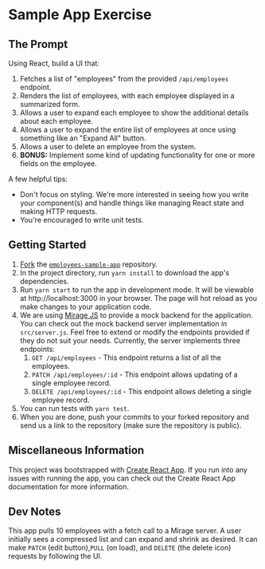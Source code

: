 # Sample App Exercise

## The Prompt
Using React, build a UI that:

1. Fetches a list of "employees" from the provided `/api/employees` endpoint.
2. Renders the list of employees, with each employee displayed in a summarized form.
3. Allows a user to expand each employee to show the additional details about each employee.
4. Allows a user to expand the entire list of employees at once using something like an "Expand All" button.
5. Allows a user to delete an employee from the system.
6. **BONUS:** Implement some kind of updating functionality for one or more fields on the employee.

A few helpful tips:

* Don't focus on styling. We're more interested in seeing how you write your component(s) and handle things like managing React state and making HTTP requests.
* You're encouraged to write unit tests.

## Getting Started

1. [Fork](https://docs.github.com/en/get-started/quickstart/fork-a-repo) the [`employees-sample-app`](https://github.com/Toro-TMS/employees-sample-app) repository.
2. In the project directory, run `yarn install` to download the app's dependencies.
3. Run `yarn start` to run the app in development mode.  It will be viewable at http://localhost:3000 in your browser.  The page will hot reload as you make changes to your application code.
4. We are using [Mirage JS](https://miragejs.com/) to provide a mock backend for the application. You can check out the mock backend server implementation in `src/server.js`. Feel free to extend or modify the endpoints provided if they do not suit your needs. Currently, the server implements three endpoints:
   1. `GET /api/employees` - This endpoint returns a list of all the employees.
   2. `PATCH /api/employees/:id` - This endpoint allows updating of a single employee record.
   3. `DELETE /api/employees/:id` - This endpoint allows deleting a single employee record.
5. You can run tests with `yarn test`.
6. When you are done, push your commits to your forked repository and send us a link to the repository (make sure the repository is public).

## Miscellaneous Information
This project was bootstrapped with [Create React App](https://github.com/facebook/create-react-app). If you run into any issues with running the app, you can check out the Create React App documentation for more information.

## Dev Notes
This app pulls 10 employees with a fetch call to a Mirage server. A user initially sees a compressed list and can expand and shrink as desired. It can make `PATCH` (edit button),`PULL` (on load), and `DELETE` (the delete icon) requests by following the UI.
